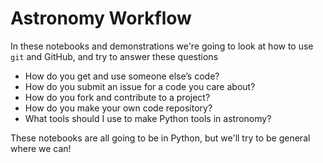 # Astronomy Workflow

In these notebooks and demonstrations we're going to look at how to use `git` and GitHub, and try to answer these questions

* How do you get and use someone else’s code?
* How do you submit an issue for a code you care about?
* How do you fork and contribute to a project?
* How do you make your own code repository?
* What tools should I use to make Python tools in astronomy?

These notebooks are all going to be in Python, but we'll try to be general where we can!
